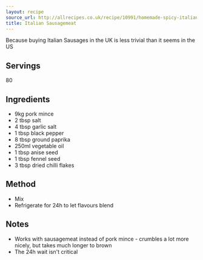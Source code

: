 ```yaml
---
layout: recipe
source_url: http://allrecipes.co.uk/recipe/10991/homemade-spicy-italian-sausagemeat.aspx
title: Italian Sausagemeat
---
```


Because buying Italian Sausages in the UK is less trivial than it seems in the US

## Servings

80

## Ingredients

* 9kg pork mince
* 2 tbsp salt
* 4 tbsp garlic salt
* 1 tbsp black pepper
* 8 tbsp ground paprika
* 250ml vegetable oil
* 1 tbsp anise seed
* 1 tbsp fennel seed
* 3 tbsp dried chilli flakes

## Method

* Mix
* Refrigerate for 24h to let flavours blend

## Notes

* Works with sausagemeat instead of pork mince - crumbles a lot more nicely, but takes much longer to brown
* The 24h wait isn't critical

